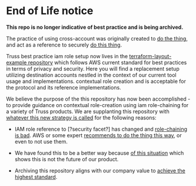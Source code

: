 # End of Life notice

**This repo is no longer indicative of best practice and is being archived.**

The practice of using cross-account was originally created to [do the thing](link), and act as a reference to securely [do this thing](link).

Truss best practice iam role setup now lives in the [terraform-layout-example repository](https://github.com/trussworks/terraform-layout-example) which follows AWS current standard for best practices in terms of privacy and security. Here you will find a replacement setup utilizing destination accounts nestled in the context of our current tool usage and implementations. contextual role creation and is acceptable for the protocol and its reference implementations.

We believe the purpose of the this repository has now been accomplished - to provide guidance on contextual role-creation using iam role-chaining for a variety of Truss products. We are supplanting this repository with [whatever this new strategy is called](link) for the following reasons:

- IAM role reference to [?security facet?] has changed and [role-chaining is bad](link). AWS or some expert [recommends to do the thing this way](link), or even to not use them.

- We have found this to be a better way because [of this situation](link) which shows this is not the future of our product.

- Archiving this repository aligns with our company value to [achieve the highest standard](link).
